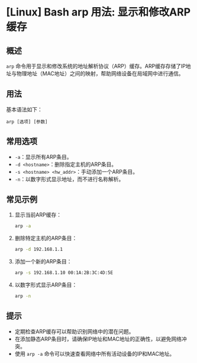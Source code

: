 # [Linux] Bash arp 用法: 显示和修改ARP缓存

## 概述
`arp` 命令用于显示和修改系统的地址解析协议（ARP）缓存。ARP缓存存储了IP地址与物理地址（MAC地址）之间的映射，帮助网络设备在局域网中进行通信。

## 用法
基本语法如下：
```
arp [选项] [参数]
```

## 常用选项
- `-a`：显示所有ARP条目。
- `-d <hostname>`：删除指定主机的ARP条目。
- `-s <hostname> <hw_addr>`：手动添加一个ARP条目。
- `-n`：以数字形式显示地址，而不进行名称解析。

## 常见示例
1. 显示当前ARP缓存：
   ```bash
   arp -a
   ```

2. 删除特定主机的ARP条目：
   ```bash
   arp -d 192.168.1.1
   ```

3. 添加一个新的ARP条目：
   ```bash
   arp -s 192.168.1.10 00:1A:2B:3C:4D:5E
   ```

4. 以数字形式显示ARP条目：
   ```bash
   arp -n
   ```

## 提示
- 定期检查ARP缓存可以帮助识别网络中的潜在问题。
- 在添加静态ARP条目时，请确保IP地址和MAC地址的正确性，以避免网络冲突。
- 使用 `arp -a` 命令可以快速查看网络中所有活动设备的IP和MAC地址。